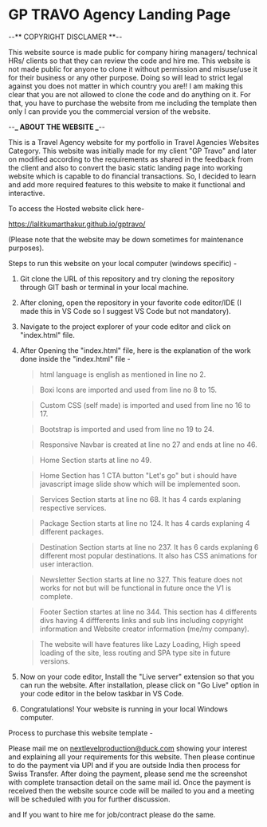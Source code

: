# GP TRAVO Agency Landing Page

--** COPYRIGHT DISCLAMER **--

This website source is made public for company hiring managers/ technical HRs/ clients so that they can review the code and hire me. This website is not made public for anyone to clone it without permission and misuse/use it for their business or any other purpose. Doing so will lead to strict legal against you does not matter in which country you are!! I am making this clear that you are not allowed to clone the code and do anything on it. For that, you have to purchase the website from me including the template then only I can provide you the commercial version of the website.

--**_ ABOUT THE WEBSITE _**--

This is a Travel Agency website for my portfolio in Travel Agencies Websites Category. This website was initially made for my client "GP Travo" and later on modified according to the requirements as shared in the feedback from the client and also to convert the basic static landing page into working website which is capable to do financial transactions. So, I decided to learn and add more required features to this website to make it functional and interactive.

To access the Hosted website click here-

https://lalitkumarthakur.github.io/gptravo/

(Please note that the website may be down sometimes for maintenance purposes).

Steps to run this website on your local computer (windows specific) -

1. Git clone the URL of this repository and try cloning the repository through GIT bash or terminal in your local machine.

2. After cloning, open the repository in your favorite code editor/IDE (I made this in VS Code so I suggest VS Code but not mandatory).

3. Navigate to the project explorer of your code editor and click on "index.html" file.

4. After Opening the "index.html" file, here is the explanation of the work done inside the "index.html" file -

   > html language is english as mentioned in line no 2.

   > Boxi Icons are imported and used from line no 8 to 15.

   > Custom CSS (self made) is imported and used from line no 16 to 17.

   > Bootstrap is imported and used from line no 19 to 24.

   > Responsive Navbar is created at line no 27 and ends at line no 46.

   > Home Section starts at line no 49.

   > Home Section has 1 CTA button "Let's go" but i should have javascript image slide show which will be implemented soon.

   > Services Section starts at line no 68. It has 4 cards explaning respective services.

   > Package Section starts at line no 124. It has 4 cards explaning 4 different packages.

   > Destination Section starts at line no 237. It has 6 cards explaning 6 different most popular destinations. It also has CSS animations for user interaction.

   > Newsletter Section starts at line no 327. This feature does not works for not but will be functional in future once the V1 is complete.

   > Footer Section startes at line no 344. This section has 4 differents divs having 4 diffferents links and sub lins including copyright information and Website creator information (me/my company).

   > The website will have features like Lazy Loading, High speed loading of the site, less routing and SPA type site in future versions.

5. Now on your code editor, Install the "Live server" extension so that you can run the website. After installation, please click on "Go Live" option in your code editor in the below taskbar in VS Code.

6. Congratulations! Your website is running in your local Windows computer.

Process to purchase this website template -

Please mail me on nextlevelproduction@duck.com showing your interest and explaining all your requirements for this website. Then please continue to do the payment via UPI and if you are outside India then process for Swiss Transfer. After doing the payment, please send me the screenshot with complete transaction detail on the same mail id. Once the payment is received then the website source code will be mailed to you and a meeting will be scheduled with you for further discussion.

and If you want to hire me for job/contract please do the same.
